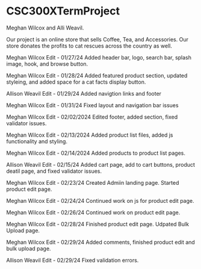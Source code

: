 # CSC300XTermProject
Meghan Wilcox and Alli Weavil.

Our project is an online store that sells Coffee, Tea, and Accessories. Our store donates the profits to cat rescues across the country as well. 

Meghan Wilcox Edit - 01/27/24
Added header bar, logo, search bar, splash image, hook, and browse button. 

Meghan Wilcox Edit - 01/28/24
Added featured product section, updated styleing, and added space for a cat facts display button. 

Allison Weavil Edit - 01/29/24
Added navigtion links and footer

Meghan Wilcox Edit - 01/31/24
Fixed layout and navigation bar issues 

Meghan Wilcox Edit - 02/02/2024
Edited footer, added section, fixed validator issues.

Meghan Wilcox Edit - 02/13/2024
Added product list files, added js functionality and styling.

Meghan Wilcox Edit - 02/14/2024
Added products to product list pages.

Allison Weavil Edit - 02/15/24
Added cart page, add to cart buttons, product deatil page, and fixed validator issues.

Meghan Wilcox Edit - 02/23/24
Created Admiin landing page. Started product edit page. 

Meghan Wilcox Edit - 02/24/24
Continued work on js for product edit page.

Meghan Wilcox Edit - 02/26/24
Continued work on product edit page.

Meghan Wilcox Edit - 02/28/24
Finished product edit page. Udpated Bulk Upload page. 

Meghan Wilcox Edit - 02/29/24
Added comments, finished product edit and bulk upload page. 

Allison Weavil Edit - 02/29/24
Fixed validation errors.

